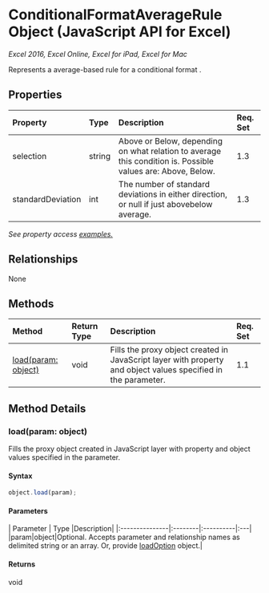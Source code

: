 # ConditionalFormatAverageRule Object (JavaScript API for Excel)

_Excel 2016, Excel Online, Excel for iPad, Excel for Mac_

Represents a average-based rule for a conditional format .

## Properties

| Property	   | Type	|Description| Req. Set|
|:---------------|:--------|:----------|:----|
|selection|string|Above or Below, depending on what relation to average this condition is. Possible values are: Above, Below.|1.3||
|standardDeviation|int|The number of standard deviations in either direction, or null if just abovebelow average.|1.3||

_See property access [examples.](#property-access-examples)_

## Relationships
None


## Methods

| Method		   | Return Type	|Description| Req. Set|
|:---------------|:--------|:----------|:----|
|[load(param: object)](#loadparam-object)|void|Fills the proxy object created in JavaScript layer with property and object values specified in the parameter.|1.1|

## Method Details


### load(param: object)
Fills the proxy object created in JavaScript layer with property and object values specified in the parameter.

#### Syntax
```js
object.load(param);
```

#### Parameters
| Parameter	   | Type	|Description|
|:---------------|:--------|:----------|:---|
|param|object|Optional. Accepts parameter and relationship names as delimited string or an array. Or, provide [loadOption](loadoption.md) object.|

#### Returns
void
